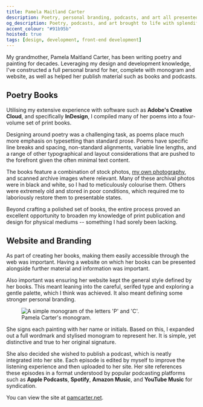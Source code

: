 ```yaml
---
title: Pamela Maitland Carter
description: Poetry, personal branding, podcasts, and art all presented and wrapped up in a personal website and a set of print books made available for purchase.
og_description: Poetry, podcasts, and art brought to life with splendiferous design.
accent_colour: "#91b95b"
hoisted: true
tags: [design, development, front-end development]
---
```


My grandmother, Pamela Maitland Carter, has been writing poetry and painting for decades. Leveraging my design and development knowledge, I've constructed a full personal brand for her, complete with monogram and website, as well as helped her publish material such as books and podcasts.

## Poetry Books

Utilising my extensive experience with software such as **Adobe's Creative Cloud**, and specifically **InDesign**, I compiled many of her poems into a four-volume set of print books.

Designing around poetry was a challenging task, as poems place much more emphasis on typesetting than standard prose. Poems have specific line breaks and spacing, non-standard alignments, variable line lengths, and a range of other typographical and layout considerations that are pushed to the forefront given the often minimal text content.

The books feature a combination of stock photos, [my own photography](/photography), and scanned archive images where relevant. Many of these archival photos were in black and white, so I had to meticulously colourise them. Others were extremely old and stored in poor conditions, which required me to laboriously restore them to presentable states.

Beyond crafting a polished set of books, the entire process proved an excellent opportunity to broaden my knowledge of print publication and design for physical mediums -- something I had sorely been lacking.

## Website and Branding

As part of creating her books, making them easily accessible through the web was important. Having a website on which her books can be presented alongside further material and information was important.

Also important was ensuring her website kept the general style defined by her books. This meant leaning into the careful, serifed type and exploring a gentle palette, which I think was achieved. It also meant defining some stronger personal branding.

<figure class="right">
<img src="/assets/portfolio/pamela-carter/logo.svg" alt="A simple monogram of the letters 'P' and 'C'.">
<figcaption>Pamela Carter's monogram.</figcaption>
</figure>

She signs each painting with her name or initials. Based on this, I expanded out a full wordmark and stylised monogram to represent her. It is simple, yet distinctive and true to her original signature.

She also decided she wished to publish a podcast, which is neatly integrated into her site. Each episode is edited by myself to improve the listening experience and then uploaded to her site. Her site references these episodes in a format understood by popular podcasting platforms such as **Apple Podcasts**, **Spotify**, **Amazon Music**, and **YouTube Music** for syndication.

You can view the site at [pamcarter.net](https://pamcarter.net).
